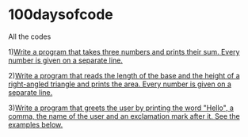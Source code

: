 # 100daysofcode
All the codes

1)[Write a program that takes three numbers and prints their sum. Every number is given on a separate line.](day001.md)

2)[Write a program that reads the length of the base and the height of a right-angled triangle and prints the area. Every number is given on a separate line.](day002.md)

3)[Write a program that greets the user by printing the word "Hello", a comma, the name of the user and an exclamation mark after it. See the examples below.](day003.md)


